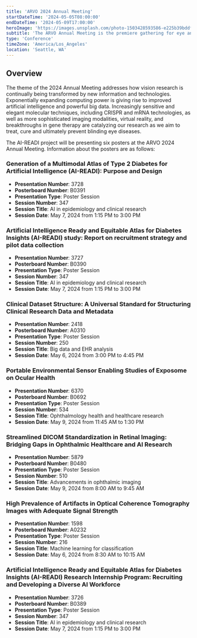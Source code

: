 ```yaml
---
title: 'ARVO 2024 Annual Meeting'
startDateTime: '2024-05-05T08:00:00'
endDateTime: '2024-05-09T17:00:00'
heroImage: 'https://images.unsplash.com/photo-1503428593586-e225b39bddfe?fm=jpg&q=60&w=3000&ixlib=rb-4.0.3&ixid=M3wxMjA3fDB8MHxwaG90by1wYWdlfHx8fGVufDB8fHx8fA%3D%3D'
subtitle: 'The ARVO Annual Meeting is the premiere gathering for eye and vision scientists from across the globe, at all career stages, students, and those in affiliated fields to share the latest research findings and collaborate on innovative solutions'
type: 'Conference'
timeZone: 'America/Los_Angeles'
location: 'Seattle, WA'
---
```


## Overview

The theme of the 2024 Annual Meeting addresses how vision research is continually being transformed by new information and technologies. Exponentially expanding computing power is giving rise to improved artificial intelligence and powerful big data. Increasingly sensitive and elegant molecular techniques, including CRISPR and mRNA technologies, as well as more sophisticated imaging modalities, virtual reality, and breakthroughs in gene therapy are catalyzing our research as we aim to treat, cure and ultimately prevent blinding eye diseases.

The AI-READI project will be presenting six posters at the ARVO 2024 Annual Meeting. Information about the posters are as follows:

### Generation of a Multimodal Atlas of Type 2 Diabetes for Artificial Intelligence (AI-READI): Purpose and Design

- **Presentation Number**: 3728 <br/>
- **Posterboard Number**: B0391 <br/>
- **Presentation Type**: Poster Session <br/>
- **Session Number**: 347 <br/>
- **Session Title**: AI in epidemiology and clinical research <br/>
- **Session Date**: May 7, 2024 from 1:15 PM to 3:00 PM <br/>

### Artificial Intelligence Ready and Equitable Atlas for Diabetes Insights (AI-READI) study: Report on recruitment strategy and pilot data collection

- **Presentation Number**: 3727 <br/>
- **Posterboard Number**: B0390 <br/>
- **Presentation Type**: Poster Session <br/>
- **Session Number**: 347 <br/>
- **Session Title**: AI in epidemiology and clinical research <br/>
- **Session Date**: May 7, 2024 from 1:15 PM to 3:00 PM <br/>

### Clinical Dataset Structure: A Universal Standard for Structuring Clinical Research Data and Metadata

- **Presentation Number**: 2418 <br/>
- **Posterboard Number**: A0310 <br/>
- **Presentation Type**: Poster Session <br/>
- **Session Number**: 250 <br/>
- **Session Title**: Big data and EHR analysis <br/>
- **Session Date**: May 6, 2024 from 3:00 PM to 4:45 PM <br/>

### Portable Environmental Sensor Enabling Studies of Exposome on Ocular Health

- **Presentation Number**: 6370 <br/>
- **Posterboard Number**: B0692 <br/>
- **Presentation Type**: Poster Session <br/>
- **Session Number**: 534 <br/>
- **Session Title**: Ophthalmology health and healthcare research <br/>
- **Session Date**: May 9, 2024 from 11:45 AM to 1:30 PM <br/>

### Streamlined DICOM Standardization in Retinal Imaging: Bridging Gaps in Ophthalmic Healthcare and AI Research

- **Presentation Number**: 5879 <br/>
- **Posterboard Number**: B0480 <br/>
- **Presentation Type**: Poster Session <br/>
- **Session Number**: 510 <br/>
- **Session Title**: Advancements in ophthalmic imaging <br/>
- **Session Date**: May 9, 2024 from 8:00 AM to 9:45 AM <br/>

### High Prevalence of Artifacts in Optical Coherence Tomography Images with Adequate Signal Strength

- **Presentation Number**: 1598 <br/>
- **Posterboard Number**: A0232 <br/>
- **Presentation Type**: Poster Session <br/>
- **Session Number**: 216 <br/>
- **Session Title**: Machine learning for classification <br/>
- **Session Date**: May 6, 2024 from 8:30 AM to 10:15 AM <br/>

### Artificial Intelligence Ready and Equitable Atlas for Diabetes Insights (AI-READI) Research Internship Program: Recruiting and Developing a Diverse AI Workforce

- **Presentation Number**: 3726 <br/>
- **Posterboard Number**: B0389 <br/>
- **Presentation Type**: Poster Session <br/>
- **Session Number**: 347 <br/>
- **Session Title**: AI in epidemiology and clinical research <br/>
- **Session Date**: May 7, 2024 from 1:15 PM to 3:00 PM <br/>
